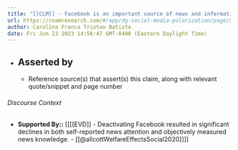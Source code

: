 ```yaml
---
title: "[[CLM]] - Facebook is an important source of news and information. Deactivation makes people less informed."
url: https://roamresearch.com/#/app/dg-social-media-polarization/page/5VhHBHy5-
author: Carolina Franca Tristao Batista
date: Fri Jun 23 2023 14:56:47 GMT-0400 (Eastern Daylight Time)
---
```


- ## Asserted by
    - Reference source(s) that assert(s) this claim, along with relevant quote/snippet and page number

###### Discourse Context

- **Supported By::** [[[[EVD]] - Deactivating Facebook resulted in significant declines in both self-reported news attention and objectively measured news knowledge. - [[@allcottWelfareEffectsSocial2020]]]]
